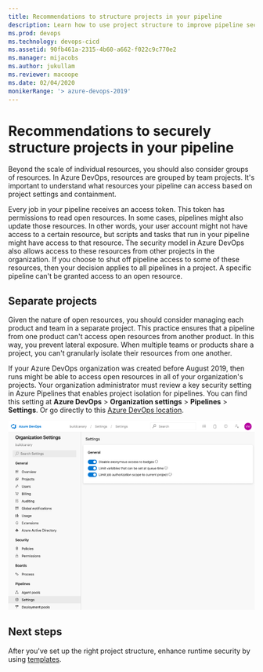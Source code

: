 ```yaml
---
title: Recommendations to structure projects in your pipeline
description: Learn how to use project structure to improve pipeline security.
ms.prod: devops
ms.technology: devops-cicd
ms.assetid: 90fb461a-2315-4b60-a662-f022c9c770e2
ms.manager: mijacobs
ms.author: jukullam
ms.reviewer: macoope
ms.date: 02/04/2020
monikerRange: '> azure-devops-2019'
---
```


# Recommendations to securely structure projects in your pipeline

Beyond the scale of individual resources, you should also consider groups of resources.
In Azure DevOps, resources are grouped by team projects.
It's important to understand what resources your pipeline can access based on project settings and containment.

Every job in your pipeline receives an access token. This token has permissions to read open resources.
In some cases, pipelines might also update those resources.
In other words, your user account might not have access to a certain resource, but scripts and tasks that run in your pipeline might have access to that resource.
The security model in Azure DevOps also allows access to these resources from other projects in the organization.
If you choose to shut off pipeline access to some of these resources, then your decision applies to all pipelines in a project.
A specific pipeline can't be granted access to an open resource.

## Separate projects

Given the nature of open resources, you should consider managing each product and team in a separate project.
This practice ensures that a pipeline from one product can't access open resources from another product. 
In this way, you prevent lateral exposure.
When multiple teams or products share a project, you can't granularly isolate their resources from one another.

If your Azure DevOps organization was created before August 2019, then runs might be able to access open resources in all of your organization's projects.
Your organization administrator must review a key security setting in Azure Pipelines that enables project isolation for pipelines.
You can find this setting at **Azure DevOps** > **Organization settings** > **Pipelines** > **Settings**. Or go directly to this [Azure DevOps location](https://dev.azure.com/ORG-NAME/_settings/pipelinessettings).

![Screenshot of job authorization scope UI](media/job-auth-scope.png)

## Next steps

After you've set up the right project structure, enhance runtime security by using [templates](templates.md).
